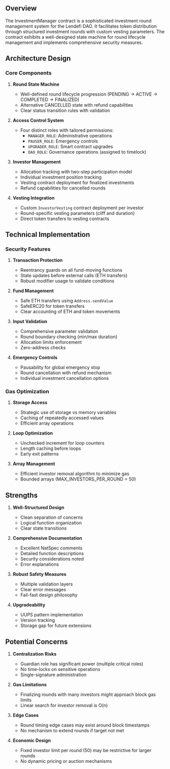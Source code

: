## Overview

The InvestmentManager contract is a sophisticated investment round management system for the Lendefi DAO. It facilitates token distribution through structured investment rounds with custom vesting parameters. The contract exhibits a well-designed state machine for round lifecycle management and implements comprehensive security measures.

## Architecture Design

### Core Components

1. **Round State Machine**
   - Well-defined round lifecycle progression (PENDING → ACTIVE → COMPLETED → FINALIZED)
   - Alternative CANCELLED state with refund capabilities
   - Clear status transition rules with validation

2. **Access Control System**
   - Four distinct roles with tailored permissions:
     - `MANAGER_ROLE`: Administrative operations
     - `PAUSER_ROLE`: Emergency controls
     - `UPGRADER_ROLE`: Smart contract upgrades
     - `DAO_ROLE`: Governance operations (assigned to timelock)

3. **Investor Management**
   - Allocation tracking with two-step participation model
   - Individual investment position tracking
   - Vesting contract deployment for finalized investments
   - Refund capabilities for cancelled rounds

4. **Vesting Integration**
   - Custom `InvestorVesting` contract deployment per investor
   - Round-specific vesting parameters (cliff and duration)
   - Direct token transfers to vesting contracts

## Technical Implementation

### Security Features

1. **Transaction Protection**
   - Reentrancy guards on all fund-moving functions
   - State updates before external calls (ETH transfers)
   - Robust modifier usage to validate conditions

2. **Fund Management**
   - Safe ETH transfers using `Address.sendValue`
   - SafeERC20 for token transfers
   - Clear accounting of ETH and token movements

3. **Input Validation**
   - Comprehensive parameter validation
   - Round boundary checking (min/max duration)
   - Allocation limits enforcement
   - Zero-address checks

4. **Emergency Controls**
   - Pausability for global emergency stop
   - Round cancellation with refund mechanism
   - Individual investment cancellation options

### Gas Optimization

1. **Storage Access**
   - Strategic use of storage vs memory variables
   - Caching of repeatedly accessed values
   - Efficient array operations

2. **Loop Optimization**
   - Unchecked increment for loop counters
   - Length caching before loops
   - Early exit patterns

3. **Array Management**
   - Efficient investor removal algorithm to minimize gas
   - Bounded arrays (MAX_INVESTORS_PER_ROUND = 50)

## Strengths

1. **Well-Structured Design**
   - Clean separation of concerns
   - Logical function organization
   - Clear state transitions

2. **Comprehensive Documentation**
   - Excellent NatSpec comments
   - Detailed function descriptions
   - Security considerations noted
   - Error explanations

3. **Robust Safety Measures**
   - Multiple validation layers
   - Clear error messages
   - Fail-fast design philosophy

4. **Upgradeability**
   - UUPS pattern implementation
   - Version tracking
   - Storage gap for future extensions

## Potential Concerns

1. **Centralization Risks**
   - Guardian role has significant power (multiple critical roles)
   - No time-locks on sensitive operations
   - Single-signature administration

2. **Gas Limitations**
   - Finalizing rounds with many investors might approach block gas limits
   - Linear search for investor removal is O(n)

3. **Edge Cases**
   - Round timing edge cases may exist around block timestamps
   - No mechanism to extend rounds if target not met

4. **Economic Design**
   - Fixed investor limit per round (50) may be restrictive for larger rounds
   - No dynamic pricing or auction mechanisms